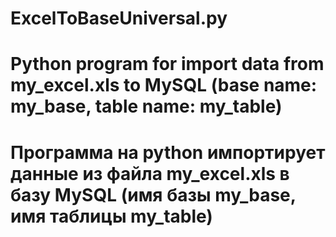 # ExcelToBaseUniversal.py
# Python program for import data from my_excel.xls to MySQL (base name: my_base, table name: my_table)
# Программа на python импортирует данные из файла my_excel.xls в базу MySQL (имя базы my_base, имя таблицы my_table)
